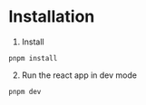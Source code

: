 # Installation

1. Install
```
pnpm install
```

2. Run the react app in dev mode
```bash
pnpm dev
```